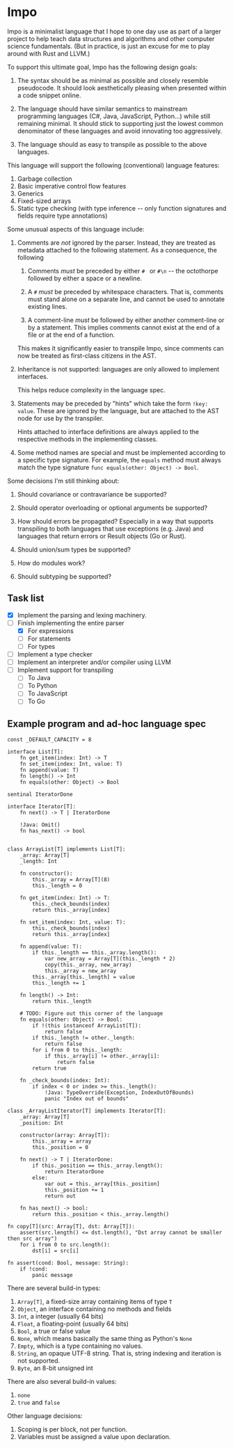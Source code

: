 # Impo

Impo is a minimalist language that I hope to one day use as part of a larger
project to help teach data structures and algorithms and other computer science
fundamentals. (But in practice, is just an excuse for me to play around with
Rust and LLVM.)

To support this ultimate goal, Impo has the following design goals:

1. The syntax should be as minimal as possible and closely resemble pseudocode.
   It should look aesthetically pleasing when presented within a code snippet online.

2. The language should have similar semantics to mainstream programming languages
   (C#, Java, JavaScript, Python...) while still remaining minimal. It should stick
   to supporting just the lowest common denominator of these languages and avoid
   innovating too aggressively.

3. The language should as easy to transpile as possible to the above languages.

This language will support the following (conventional) language features:

1.  Garbage collection
2.  Basic imperative control flow features
3.  Generics
4.  Fixed-sized arrays
5.  Static type checking (with type inference -- only function signatures and fields
    require type annotations)

Some unusual aspects of this language include:

1.  Comments are _not_ ignored by the parser. Instead, they are treated as metadata
    attached to the following statement. As a consequence, the following 

    1.  Comments _must_ be preceded by either `# ` or `#\n` -- the octothorpe followed
        by either a space or a newline.

    2.  A `#` _must_ be preceded by whitespace characters. That is, comments must stand
        alone on a separate line, and cannot be used to annotate existing lines.

    3.  A comment-line _must_ be followed by either another comment-line or by a
        statement. This implies comments cannot exist at the end of a file or
        at the end of a function.

    This makes it significantly easier to transpile Impo, since comments can now
    be treated as first-class citizens in the AST.

2.  Inheritance is not supported: languages are only allowed to implement interfaces.

    This helps reduce complexity in the language spec.

3.  Statements may be preceded by "hints" which take the form `!key: value`.
    These are ignored by the language, but are attached to the AST node for use by
    the transpiler.

    Hints attached to interface definitions are always applied to the respective
    methods in the implementing classes.

5.  Some method names are special and must be implemented according to a specific
    type signature. For example, the `equals` method must always match the type
    signature `func equals(other: Object) -> Bool`.

Some decisions I'm still thinking about:

1.  Should covariance or contravariance be supported?

2.  Should operator overloading or optional arguments be supported?

3.  How should errors be propagated? Especially in a way that supports
    transpiling to both languages that use exceptions (e.g. Java) and
    languages that return errors or Result objects (Go or Rust).

4.  Should union/sum types be supported?

5.  How do modules work?

6.  Should subtyping be supported?


## Task list

- [x] Implement the parsing and lexing machinery.
- [ ] Finish implementing the entire parser
    - [x] For expressions
    - [ ] For statements
    - [ ] For types
- [ ] Implement a type checker
- [ ] Implement an interpreter and/or compiler using LLVM
- [ ] Implement support for transpiling
    - [ ] To Java
    - [ ] To Python
    - [ ] To JavaScript
    - [ ] To Go

## Example program and ad-hoc language spec

```
const _DEFAULT_CAPACITY = 8

interface List[T]:
    fn get_item(index: Int) -> T
    fn set_item(index: Int, value: T)
    fn append(value: T)
    fn length() -> Int
    fn equals(other: Object) -> Bool

sentinal IteratorDone

interface Iterator[T]:
    fn next() -> T | IteratorDone

    !Java: Omit()
    fn has_next() -> bool


class ArrayList[T] implements List[T]:
    _array: Array[T]
    _length: Int

    fn constructor():
        this._array = Array[T](8)
        this._length = 0

    fn get_item(index: Int) -> T:
        this._check_bounds(index)
        return this._array[index]

    fn set_item(index: Int, value: T):
        this._check_bounds(index)
        return this._array[index]

    fn append(value: T):
        if this._length == this._array.length():
            var new_array = Array[T](this._length * 2)
            copy(this._array, new_array)
            this._array = new_array
        this._array[this._length] = value
        this._length += 1

    fn length() -> Int:
        return this._length

    # TODO: Figure out this corner of the language
    fn equals(other: Object) -> Bool:
        if !(this instanceof ArrayList[T]):
            return false
        if this._length != other._length:
            return false
        for i from 0 to this._length:
            if this._array[i] != other._array[i]:
                return false
        return true
            
    fn _check_bounds(index: Int):
        if index < 0 or index >= this._length():
            !Java: TypeOverride(Exception, IndexOutOfBounds)
            panic "Index out of bounds"

class _ArrayListIterator[T] implements Iterator[T]:
    _array: Array[T]
    _position: Int

    constructor(array: Array[T]):
        this._array = array
        this._position = 0

    fn next() -> T | IteratorDone:
        if this._position == this._array.length():
            return IteratorDone
        else:
            var out = this._array[this._position]
            this._position += 1
            return out

    fn has_next() -> bool:
        return this._position < this._array.length()
    
fn copy[T](src: Array[T], dst: Array[T]):
    assert(src.length() <= dst.length(), "Dst array cannot be smaller then src array")
    for i from 0 to src.length():
        dst[i] = src[i]

fn assert(cond: Bool, message: String):
    if !cond:
        panic message
```

There are several build-in types:

1.  `Array[T]`, a fixed-size array containing items of type `T`
2.  `Object`, an interface containing no methods and fields
3.  `Int`, a integer (usually 64 bits)
4.  `Float`, a floating-point (usually 64 bits)
5.  `Bool`, a true or false value
6.  `None`, which means basically the same thing as Python's `None`
7.  `Empty`, which is a type containing no values.
8.  `String`, an opaque UTF-8 string. That is, string indexing and iteration
    is not supported.
9.  `Byte`, an 8-bit unsigned int

There are also several build-in values:

1.  `none`
2.  `true` and `false`

Other language decisions:

1.  Scoping is per block, not per function.
2.  Variables must be assigned a value upon declaration.


